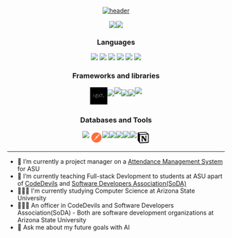 <div align="center">

[![header](https://capsule-render.vercel.app/api?fontColor=FFB703&type=rect&color=023047&height=200&section=header&text=Hello,%20I'm%20David!%20🧑🏽‍💻&fontSize=50&animation=fadeIn)](https://github.com/SloppyFlipFlop?tab=repositories)

</div>

<div align="center" >
<div  style="display: inline-flex; align-items: center;">

<a href="https://github.com/anuraghazra/github-readme-stats">
  <img align="center" src="https://github-readme-stats.vercel.app/api?username=SloppyFlipFlop&count_private=true&layout=compact&show_icons=true&hide_border=true&theme=prussian&border_radius=15&width=325&line_height=20" />
</a>

<hl/>

<a href="https://github.com/anuraghazra/convoychat">
  <img align="center" src="https://github-readme-stats.vercel.app/api/top-langs/?username=SloppyFlipFlop&layout=compact&theme=prussian&&langs_count=6&hide_border=true&border_radius=15&" />
</a>

</div>
</div>

<!-- icons -->

<div align="center">

### Languages

<img src='https://cdn.jsdelivr.net/gh/devicons/devicon/icons/javascript/javascript-original.svg'  height="40"> 
<img src='https://cdn.jsdelivr.net/gh/devicons/devicon/icons/typescript/typescript-original.svg' height="40"> <img src='https://cdn.jsdelivr.net/gh/devicons/devicon/icons/java/java-original-wordmark.svg' height="40">
<img src='https://cdn.jsdelivr.net/gh/devicons/devicon/icons/html5/html5-original-wordmark.svg' height="40">
<img src='https://cdn.jsdelivr.net/gh/devicons/devicon/icons/css3/css3-original.svg' height="40">
<img src='https://cdn.jsdelivr.net/gh/devicons/devicon/icons/python/python-original-wordmark.svg' height="40">

</div>

<div align="center" >

### Frameworks and libraries

<div  style="display: inline-flex; align-items: center;">
  <img src='images/nextjs_logo.jpeg' height="40">
  <img src='https://cdn.jsdelivr.net/gh/devicons/devicon/icons/react/react-original.svg' height="30">
  <img src='https://cdn.jsdelivr.net/gh/devicons/devicon/icons/sass/sass-original.svg' height="40">
  <img src='https://cdn.jsdelivr.net/gh/devicons/devicon/icons/bootstrap/bootstrap-original.svg' height="30">
  <img src='https://cdn.jsdelivr.net/gh/devicons/devicon/icons/jquery/jquery-original.svg' height="30">
  <img src='https://cdn.jsdelivr.net/gh/devicons/devicon/icons/nodejs/nodejs-plain-wordmark.svg' height="40">
</div>
</div>

<!-- tools -->
<div align="center" >

### Databases and Tools

<div  style="display: inline-flex; align-items: center;">
  <img src='https://cdn.jsdelivr.net/gh/devicons/devicon/icons/mongodb/mongodb-original.svg' height="30">
<img src='images/postman_logo.svg' height="30">
<img src='https://cdn.jsdelivr.net/gh/devicons/devicon/icons/git/git-original.svg' height="30">
  <img src='https://cdn.jsdelivr.net/gh/devicons/devicon/icons/apple/apple-original.svg' height="30">
  <img src='https://cdn.jsdelivr.net/gh/devicons/devicon/icons/vscode/vscode-original.svg' height="30">
  <img src='https://cdn.jsdelivr.net/gh/devicons/devicon/icons/figma/figma-original.svg' height="30">
  <img src='https://cdn.jsdelivr.net/gh/devicons/devicon/icons/matlab/matlab-original.svg' height="30">
<img src='images/Notion_app_logo.png' height="30">

</div>
</div>

<hr/>

- 🔭 I’m currently a project manager on a [Attendance Management System](https://github.com/PNARDS/AMS) for ASU
- 🌱 I’m currently teaching Full-stack Devlopment to students at ASU apart of [CodeDevils](https://asu.campuslabs.com/engage/organization/codedevils) and [Software Developers Association(SoDA)](https://asu.campuslabs.com/engage/organization/soda)
- 👨🏼‍🎓 I'm currently studying Computer Science at Arizona State University
- 👨🏼‍💼 An officer in CodeDevils and Software Developers Association(SoDA) - Both are software development organizations at Arizona State University
- 💬 Ask me about my future goals with AI
